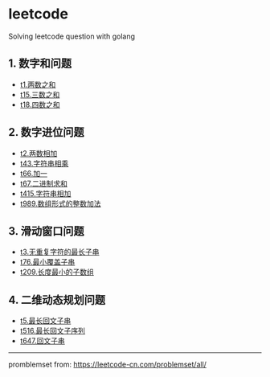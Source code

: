 # leetcode

Solving leetcode question with golang

## 1. 数字和问题

* [t1.两数之和](./t1.go)
* [t15.三数之和](./t15.go)
* [t18.四数之和](./t18.go)

## 2. 数字进位问题

* [t2.两数相加](./t2.go)
* [t43.字符串相乘](./t43.go)
* [t66.加一](./t66.go)
* [t67.二进制求和](./t67.go)
* [t415.字符串相加](./t415.go)
* [t989.数组形式的整数加法](./t989.go)

## 3. 滑动窗口问题

* [t3.无重复字符的最长子串](./t3.go)
* [t76.最小覆盖子串](./t76.go)
* [t209.长度最小的子数组](./t209.go)

## 4. 二维动态规划问题

* [t5.最长回文子串](./t5.go)
* [t516.最长回文子序列](./t516.go)
* [t647.回文子串](./t647.go)

---

promblemset from: https://leetcode-cn.com/problemset/all/
